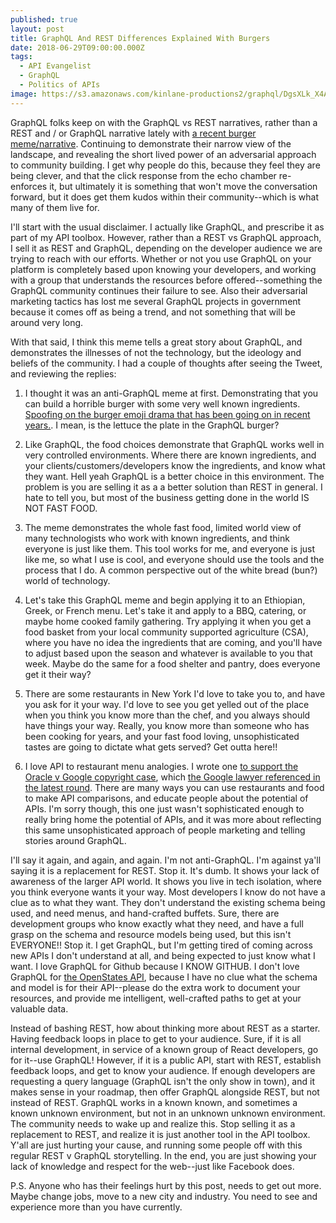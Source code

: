 ```yaml
---
published: true
layout: post
title: GraphQL And REST Differences Explained With Burgers
date: 2018-06-29T09:00:00.000Z
tags:
  - API Evangelist
  - GraphQL
  - Politics of APIs
image: https://s3.amazonaws.com/kinlane-productions2/graphql/DgsXLk_X4AEKiJJ.jpg
---
```

<a href="https://twitter.com/NikkitaFTW/status/1011928066816462848"></a>GraphQL folks keep on with the GraphQL vs REST narratives, rather than a REST and / or GraphQL narrative lately with [a recent burger meme/narrative](https://twitter.com/NikkitaFTW/status/1011928066816462848). Continuing to demonstrate their narrow view of the landscape, and revealing the short lived power of an adversarial approach to community building. I get why people do this, because they feel they are being clever, and that the click response from the echo chamber re-enforces it, but ultimately it is something that won't move the conversation forward, but it does get them kudos within their community--which is what many of them live for.

I'll start with the usual disclaimer. I actually like GraphQL, and prescribe it as part of my API toolbox. However, rather than a REST vs GraphQL approach, I sell it as REST and GraphQL, depending on the developer audience we are trying to reach with our efforts. Whether or not you use GraphQL on your platform is completely based upon knowing your developers, and working with a group that understands the resources before offered--something the GraphQL community continues their failure to see. Also their adversarial marketing tactics has lost me several GraphQL projects in government because it comes off as being a trend, and not something that will be around very long.

With that said, I think this meme tells a great story about GraphQL, and demonstrates the illnesses of not the technology, but the ideology and beliefs of the community. I had a couple of thoughts after seeing the Tweet, and reviewing the replies:

1) I thought it was an anti-GraphQL meme at first. Demonstrating that you can build a horrible burger with some very well known ingredients. [Spoofing on the burger emoji drama that has been going on in recent years.](https://www.theverge.com/2017/10/30/16569346/burgergate-emoji-google-apple). I mean, is the lettuce the plate in the GraphQL burger?

2) Like GraphQL, the food choices demonstrate that GraphQL works well in very controlled environments. Where there are known ingredients, and your clients/customers/developers know the ingredients, and know what they want. Hell yeah GraphQL is a better choice in this environment. The problem is you are selling it as a a better solution than REST in general. I hate to tell you, but most of the business getting done in the world IS NOT FAST FOOD.

3) The meme demonstrates the whole fast food, limited world view of many technologists who work with known ingredients, and think everyone is just like them. This tool works for me, and everyone is just like me, so what I use is cool, and everyone should use the tools and the process that I do. A common perspective out of the white bread (bun?) world of technology.

4) Let's take this GraphQL meme and begin applying it to an Ethiopian, Greek, or French menu. Let's take it and apply to a BBQ, catering, or maybe home cooked family gathering. Try applying it when you get a food basket from your local community supported agriculture (CSA), where you have no idea the ingredients that are coming, and you'll have to adjust based upon the season and whatever is available to you that week. Maybe do the same for a food shelter and pantry, does everyone get it their way?

5) There are some restaurants in New York I'd love to take you to, and have you ask for it your way. I'd love to see you get yelled out of the place when you think you know more than the chef, and you always should have things your way. Really, you know more than someone who has been cooking for years, and your fast food loving, unsophisticated tastes are going to dictate what gets served? Get outta here!!

6) I love API to restaurant menu analogies. I wrote one [to support the Oracle v Google copyright case](https://apievangelist.com/2014/05/23/restaurant-menus-as-analogy-for-api-copyright/), which [the Google lawyer referenced in the latest round](https://apievangelist.com/2014/05/23/restaurant-menus-as-analogy-for-api-copyright/). There are many ways you can use restaurants and food to make API comparisons, and educate people about the potential of APIs. I'm sorry though, this one just wasn't sophisticated enough to really bring home the potential of APIs, and it was more about reflecting this same unsophisticated approach of people marketing and telling stories around GraphQL.

I'll say it again, and again, and again. I'm not anti-GraphQL. I'm against ya'll saying it is a replacement for REST. Stop it. It's dumb. It shows your lack of awareness of the larger API world. It shows you live in tech isolation, where you think everyone wants it your way. Most developers I know do not have a clue as to what they want. They don't understand the existing schema being used, and need menus, and hand-crafted buffets. Sure, there are development groups who know exactly what they need, and have a full grasp on the schema and resource models being used, but this isn't EVERYONE!! Stop it. I get GraphQL, but I'm getting tired of coming across new APIs I don't understand at all, and being expected to just know what I want. I love GraphQL for Github because I KNOW GITHUB. I don't love GraphQL for [the OpenStates API](http://docs.openstates.org/en/latest/api/v2/), because I have no clue what the schema and model is for their API--please do the extra work to document your resources, and provide me intelligent, well-crafted paths to get at your valuable data.

Instead of bashing REST, how about thinking more about REST as a starter. Having feedback loops in place to get to your audience. Sure, if it is all internal development, in service of a known group of React developers, go for it--use GraphQL! However, if it is a public API, start with REST, establish feedback loops, and get to know your audience. If enough developers are requesting a query language (GraphQL isn't the only show in town), and it makes sense in your roadmap, then offer GraphQL alongside REST, but not instead of REST. GraphQL works in a known known, and sometimes a known unknown environment, but not in an unknown unknown environment. The community needs to wake up and realize this. Stop selling it as a replacement to REST, and realize it is just another tool in the API toolbox. Y'all are just hurting your cause, and running some people off with this regular REST v GraphQL storytelling. In the end, you are just showing your lack of knowledge and respect for the web--just like Facebook does.

P.S. Anyone who has their feelings hurt by this post, needs to get out more. Maybe change jobs, move to a new city and industry. You need to see and experience more than you have currently.
